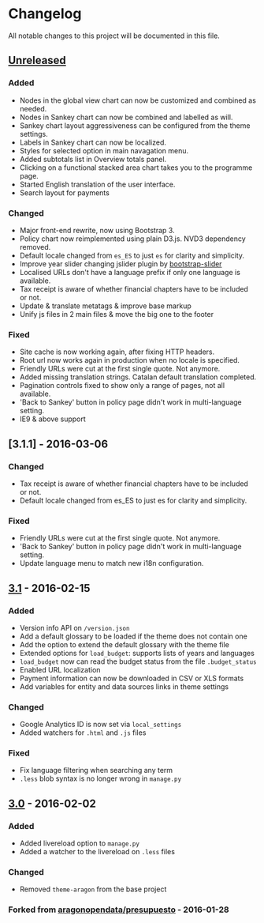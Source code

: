 # Changelog
All notable changes to this project will be documented in this file.

## [Unreleased]
### Added
- Nodes in the global view chart can now be customized and combined as needed.
- Nodes in Sankey chart can now be combined and labelled as will.
- Sankey chart layout aggressiveness can be configured from the theme settings.
- Labels in Sankey chart can now be localized.
- Styles for selected option in main navagation menu.
- Added subtotals list in Overview totals panel.
- Clicking on a functional stacked area chart takes you to the programme page.
- Started English translation of the user interface.
- Search layout for payments

### Changed
- Major front-end rewrite, now using Bootstrap 3.
- Policy chart now reimplemented using plain D3.js. NVD3 dependency removed.
- Default locale changed from `es_ES` to just `es` for clarity and simplicity.
- Improve year slider changing jslider plugin by [bootstrap-slider](http://seiyria.com/bootstrap-slider/)
- Localised URLs don't have a language prefix if only one language is available.
- Tax receipt is aware of whether financial chapters have to be included or not.
- Update & translate metatags & improve base markup
- Unify js files in 2 main files & move the big one to the footer

### Fixed
- Site cache is now working again, after fixing HTTP headers.
- Root url now works again in production when no locale is specified.
- Friendly URLs were cut at the first single quote. Not anymore.
- Added missing translation strings. Catalan default translation completed.
- Pagination controls fixed to show only a range of pages, not all available.
- 'Back to Sankey' button in policy page didn't work in multi-language setting.
- IE9 & above support

## [3.1.1] - 2016-03-06
### Changed
- Tax receipt is aware of whether financial chapters have to be included or not.
- Default locale changed from es_ES to just es for clarity and simplicity.

### Fixed
- Friendly URLs were cut at the first single quote. Not anymore.
- 'Back to Sankey' button in policy page didn't work in multi-language setting.
- Update language menu to match new i18n configuration.

## [3.1] - 2016-02-15
### Added
- Version info API on `/version.json`
- Add a default glossary to be loaded if the theme does not contain one
- Add the option to extend the default glossary with the theme file
- Extended options for `load_budget`: supports lists of years and languages
- `load_budget` now can read the budget status from the file `.budget_status`
- Enabled URL localization
- Payment information can now be downloaded in CSV or XLS formats
- Add variables for entity and data sources links in theme settings

### Changed
- Google Analytics ID is now set via `local_settings`
- Added watchers for `.html` and `.js` files

### Fixed
- Fix language filtering when searching any term
- `.less` blob syntax is no longer wrong in `manage.py`

## [3.0] - 2016-02-02
### Added
- Added livereload option to `manage.py`
- Added a watcher to the livereload on `.less` files

### Changed
- Removed `theme-aragon` from the base project

### Forked from [aragonopendata/presupuesto](https://github.com/aragonopendata/presupuesto) - 2016-01-28


[Unreleased]: https://github.com/civio/presupuesto/compare/3.1...HEAD
[3.1]: https://github.com/civio/presupuesto/releases/tag/3.1
[3.0]: https://github.com/civio/presupuesto/releases/tag/3.0
[aragonopendata/presupuesto]: https://github.com/aragonopendata/presupuesto/
